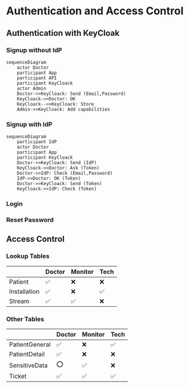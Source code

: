 # Authentication and Access Control

## Authentication with KeyCloak

### Signup without IdP

```mermaid
sequenceDiagram
    actor Doctor
    participant App
    participant API
    participant KeyCloack
    actor Admin
    Doctor->>KeyCloack: Send (Email,Password)
    KeyCloack->>Doctor: OK
    KeyCloack-->>KeyCloack: Store
    Admin->>KeyCloack: Add capabilities
```

### Signup with IdP

```mermaid
sequenceDiagram
    participant IdP
    actor Doctor
    participant App
    participant KeyCloack
    Doctor->>KeyCloack: Send (IdP)
    KeyCloack->>Doctor: Ask (Token)
    Doctor->>IdP: Check (Email,Password)
    IdP->>Doctor: OK (Token)
    Doctor->>KeyCloack: Send (Token)
    KeyCloack->>IdP: Check (Token)
```

### Login

### Reset Password

## Access Control

### Lookup Tables

|              | Doctor | Monitor | Tech |
| ------------ | ------ | ------- | ---- |
| Patient      | ✅      | ❌       | ❌    |
| Installation | ✅      | ❌       | ✅    |
| Stream       | ✅      | ✅       | ❌    |

### Other Tables

|                | Doctor | Monitor | Tech |
| -------------- | ------ | ------- | ---- |
| PatientGeneral | ✅      | ❌       | ✅    |
| PatientDetail  | ✅      | ❌       | ❌    |
| SensitiveData  | ⭕      | ✅       | ❌    |
| Ticket         | ✅      | ✅       | ✅    |
